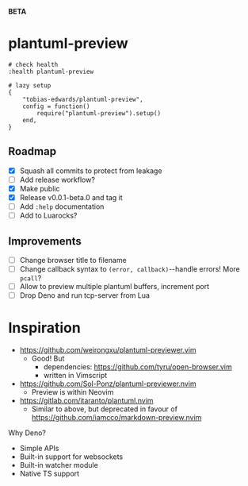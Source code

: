 **BETA**

# plantuml-preview

```
# check health
:health plantuml-preview

# lazy setup
{
    "tobias-edwards/plantuml-preview",
    config = function()
        require("plantuml-preview").setup()
    end,
}
```

## Roadmap

- [x] Squash all commits to protect from leakage
- [ ] Add release workflow?
- [x] Make public
- [x] Release v0.0.1-beta.0 and tag it
- [ ] Add `:help` documentation
- [ ] Add to Luarocks?

## Improvements

- [ ] Change browser title to filename
- [ ] Change callback syntax to `(error, callback)`--handle errors! More `pcall`?
- [ ] Allow to preview multiple plantuml buffers, increment port
- [ ] Drop Deno and run tcp-server from Lua

# Inspiration

- https://github.com/weirongxu/plantuml-previewer.vim
  - Good! But
    - dependencies: https://github.com/tyru/open-browser.vim
    - written in Vimscript
- https://github.com/Sol-Ponz/plantuml-previewer.nvim
  - Preview is within Neovim
- https://gitlab.com/itaranto/plantuml.nvim
  - Similar to above, but deprecated in favour of https://github.com/iamcco/markdown-preview.nvim

Why Deno?

- Simple APIs
- Built-in support for websockets
- Built-in watcher module
- Native TS support
